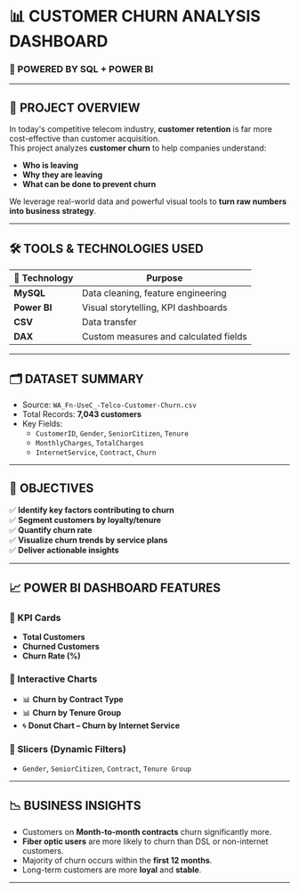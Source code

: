 # 📊 CUSTOMER CHURN ANALYSIS DASHBOARD  
### 🚀 POWERED BY SQL + POWER BI  
---

## 🧠 PROJECT OVERVIEW

In today's competitive telecom industry, **customer retention** is far more cost-effective than customer acquisition.  
This project analyzes **customer churn** to help companies understand:
- **Who is leaving**
- **Why they are leaving**
- **What can be done to prevent churn**

We leverage real-world data and powerful visual tools to **turn raw numbers into business strategy**.

---

## 🛠️ TOOLS & TECHNOLOGIES USED

| 🔧 Technology | Purpose |
|--------------|---------|
| **MySQL** | Data cleaning, feature engineering |
| **Power BI** | Visual storytelling, KPI dashboards |
| **CSV** | Data transfer |
| **DAX** | Custom measures and calculated fields |

---

## 🗂️ DATASET SUMMARY

- Source: `WA_Fn-UseC_-Telco-Customer-Churn.csv`  
- Total Records: **7,043 customers**  
- Key Fields:
  - `CustomerID`, `Gender`, `SeniorCitizen`, `Tenure`
  - `MonthlyCharges`, `TotalCharges`
  - `InternetService`, `Contract`, `Churn`

---

## 📌 OBJECTIVES

✅ **Identify key factors contributing to churn**  
✅ **Segment customers by loyalty/tenure**  
✅ **Quantify churn rate**  
✅ **Visualize churn trends by service plans**  
✅ **Deliver actionable insights**

---

## 📈 POWER BI DASHBOARD FEATURES

### 🔹 KPI Cards
- **Total Customers**
- **Churned Customers**
- **Churn Rate (%)**

### 🔹 Interactive Charts
- 📊 **Churn by Contract Type**  
- 📊 **Churn by Tenure Group**
- 🌀 **Donut Chart – Churn by Internet Service**

### 🔹 Slicers (Dynamic Filters)
- `Gender`, `SeniorCitizen`, `Contract`, `Tenure Group`

---

## 📉 BUSINESS INSIGHTS

- Customers on **Month-to-month contracts** churn significantly more.
- **Fiber optic users** are more likely to churn than DSL or non-internet customers.
- Majority of churn occurs within the **first 12 months**.
- Long-term customers are more **loyal** and **stable**.

---



